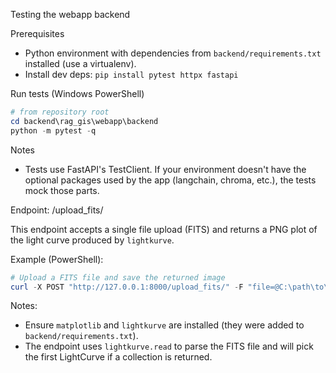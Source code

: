 Testing the webapp backend

Prerequisites
- Python environment with dependencies from `backend/requirements.txt` installed (use a virtualenv).
- Install dev deps: `pip install pytest httpx fastapi`

Run tests (Windows PowerShell)

```powershell
# from repository root
cd backend\rag_gis\webapp\backend
python -m pytest -q
```

Notes
- Tests use FastAPI's TestClient. If your environment doesn't have the optional packages used by the app (langchain, chroma, etc.), the tests mock those parts.

Endpoint: /upload_fits/

This endpoint accepts a single file upload (FITS) and returns a PNG plot of the light curve produced by `lightkurve`.

Example (PowerShell):

```powershell
# Upload a FITS file and save the returned image
curl -X POST "http://127.0.0.1:8000/upload_fits/" -F "file=@C:\path\to\example.fits" --output lc_plot.png
```

Notes:
- Ensure `matplotlib` and `lightkurve` are installed (they were added to `backend/requirements.txt`).
- The endpoint uses `lightkurve.read` to parse the FITS file and will pick the first LightCurve if a collection is returned.
